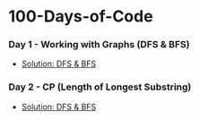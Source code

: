 # 100-Days-of-Code

### Day 1 - Working with Graphs (DFS & BFS)
* [Solution: DFS & BFS](Day01/.)

### Day 2 - CP (Length of Longest Substring)
* [Solution: DFS & BFS](Day02/.)